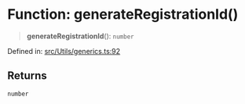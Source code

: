 # Function: generateRegistrationId()

> **generateRegistrationId**(): `number`

Defined in: [src/Utils/generics.ts:92](https://github.com/Fokusdotid/Baileys/blob/982cc5b3c62bfc7b56d2f8f8427b6c1a2dda856f/src/Utils/generics.ts#L92)

## Returns

`number`
